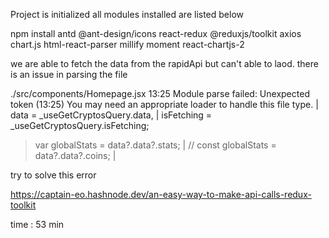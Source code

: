 Project is initialized 
all modules installed are listed below

npm install antd @ant-design/icons react-redux @reduxjs/toolkit axios chart.js html-react-parser millify moment react-chartjs-2

we are able to fetch the data from the rapidApi 
but can't able to laod.
there is an issue in parsing the file 


./src/components/Homepage.jsx 13:25
Module parse failed: Unexpected token (13:25)
You may need an appropriate loader to handle this file type.
|     data = _useGetCryptosQuery.data,
|     isFetching = _useGetCryptosQuery.isFetching;
>   var globalStats = data?.data?.stats;
|   // const globalStats = data?.data?.coins;
|

try to solve this error

https://captain-eo.hashnode.dev/an-easy-way-to-make-api-calls-redux-toolkit


 time : 53 min

